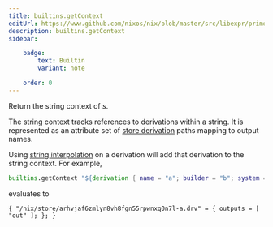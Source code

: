 ```yaml
---
title: builtins.getContext
editUrl: https://www.github.com/nixos/nix/blob/master/src/libexpr/primops.cc
description: builtins.getContext
sidebar:

    badge:
        text: Builtin
        variant: note

    order: 0
---
```


Return the string context of *s*.

The string context tracks references to derivations within a string.
It is represented as an attribute set of [store derivation](@docroot@/glossary.md#gloss-store-derivation) paths mapping to output names.

Using [string interpolation](@docroot@/language/string-interpolation.md) on a derivation will add that derivation to the string context.
For example,

```nix
builtins.getContext "${derivation { name = "a"; builder = "b"; system = "c"; }}"
```

evaluates to

```
{ "/nix/store/arhvjaf6zmlyn8vh8fgn55rpwnxq0n7l-a.drv" = { outputs = [ "out" ]; }; }
```



